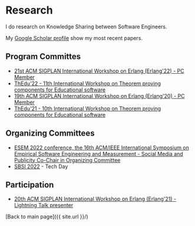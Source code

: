 # Research


I do research on Knowledge Sharing between Software Engineers.

My [Google Scholar profile](https://scholar.google.com.br/citations?user=R7hC3-wAAAAJ) show my most recent papers.


## Program Committes


- [21st ACM SIGPLAN International Workshop on Erlang (Erlang'22) - PC Member](https://icfp20.sigplan.org/home/erlang-2022)
- [ThEdu'22 - 11th International Workshop on Theorem proving components for Educational software](https://www.uc.pt/en/congressos/thedu/ThEdu22/pc2022)
- [19th ACM SIGPLAN International Workshop on Erlang (Erlang'20) - PC Member](https://icfp20.sigplan.org/home/erlang-2020)
- [ThEdu'21 - 10th International Workshop on Theorem proving components for Educational software](https://www.uc.pt/en/congressos/thedu/ThEdu21/pc2021)

## Organizing Committees

- [ESEM 2022 conference, the 16th ACM/IEEE International Symposium on Empirical Software Engineering and Measurement - Social Media and Publicity Co-Chair in Organizing Committee](https://conf.researchr.org/home/esem-2022)
- [SBSI 2022](https://sbsi2022.ct.utfpr.edu.br/curitiba/index.html) - Tech Day


## Participation

- [20th ACM SIGPLAN International Workshop on Erlang (Erlang'21) - Lightning Talk presenter](https://icfp20.sigplan.org/home/erlang-2021)


[Back to main page]({{ site.url }}/)

